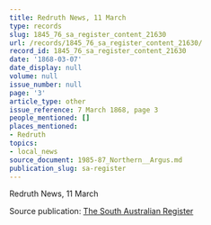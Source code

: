 ```yaml
---
title: Redruth News, 11 March
type: records
slug: 1845_76_sa_register_content_21630
url: /records/1845_76_sa_register_content_21630/
record_id: 1845_76_sa_register_content_21630
date: '1868-03-07'
date_display: null
volume: null
issue_number: null
page: '3'
article_type: other
issue_reference: 7 March 1868, page 3
people_mentioned: []
places_mentioned:
- Redruth
topics:
- local_news
source_document: 1985-87_Northern__Argus.md
publication_slug: sa-register
---
```


Redruth News, 11 March

Source publication: [The South Australian Register](/publications/sa-register/)
